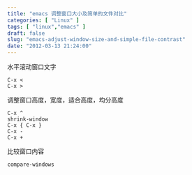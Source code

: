 ```yaml
---
title: "emacs 调整窗口大小及简单的文件对比"
categories: [ "Linux" ]
tags: [ "linux","emacs" ]
draft: false
slug: "emacs-adjust-window-size-and-simple-file-contrast"
date: "2012-03-13 21:24:00"
---
```


 水平滚动窗口文字

    C-x <
    C-x >

调整窗口高度，宽度，适合高度，均分高度

    C-x ^
    shrink-window
    C-x { C-x }
    C-x -
    C-x +

比较窗口内容

    compare-windows 

